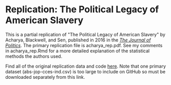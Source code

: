 # Replication: The Political Legacy of American Slavery

This is a partial replication of "The Political Legacy of American Slavery" by Acharya, Blackwell, and Sen, published in 2016 in the [*The Journal of Politics*](https://scholar.harvard.edu/files/msen/files/slavery.pdf). The primary replication file is acharya_rep.pdf. See my comments in acharya_rep.Rmd for a more detailed explanation of the statistical methods the authors used.

Find all of the original replication data and code [here](https://dataverse.harvard.edu/dataset.xhtml?persistentId=doi:10.7910/DVN/CAEEG7). Note that one primary dataset (abs-jop-cces-ind.csv) is too large to include on GitHub so must be downloaded separately from this link.
